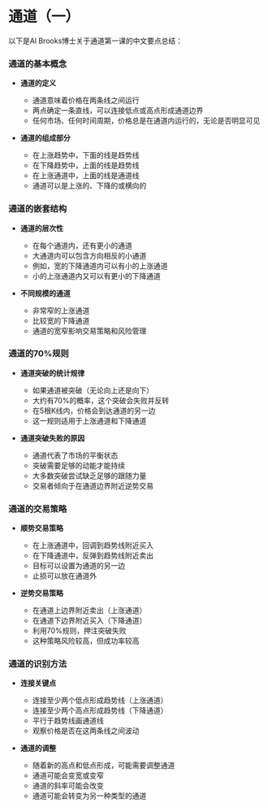 # 通道（一）

以下是Al Brooks博士关于通道第一课的中文要点总结：

### 通道的基本概念
- **通道的定义**
  - 通道意味着价格在两条线之间运行
  - 两点确定一条直线，可以连接低点或高点形成通道边界
  - 任何市场、任何时间周期，价格总是在通道内运行的，无论是否明显可见

- **通道的组成部分**
  - 在上涨趋势中，下面的线是趋势线
  - 在下降趋势中，上面的线是趋势线
  - 在上涨通道中，上面的线是通道线
  - 通道可以是上涨的、下降的或横向的

### 通道的嵌套结构
- **通道的层次性**
  - 在每个通道内，还有更小的通道
  - 大通道内可以包含方向相反的小通道
  - 例如，宽的下降通道内可以有小的上涨通道
  - 小的上涨通道内又可以有更小的下降通道

- **不同规模的通道**
  - 非常窄的上涨通道
  - 比较宽的下降通道
  - 通道的宽窄影响交易策略和风险管理

### 通道的70%规则
- **通道突破的统计规律**
  - 如果通道被突破（无论向上还是向下）
  - 大约有70%的概率，这个突破会失败并反转
  - 在5根K线内，价格会到达通道的另一边
  - 这一规则适用于上涨通道和下降通道

- **通道突破失败的原因**
  - 通道代表了市场的平衡状态
  - 突破需要足够的动能才能持续
  - 大多数突破尝试缺乏足够的跟随力量
  - 交易者倾向于在通道边界附近逆势交易

### 通道的交易策略
- **顺势交易策略**
  - 在上涨通道中，回调到趋势线附近买入
  - 在下降通道中，反弹到趋势线附近卖出
  - 目标可以设置为通道的另一边
  - 止损可以放在通道外

- **逆势交易策略**
  - 在通道上边界附近卖出（上涨通道）
  - 在通道下边界附近买入（下降通道）
  - 利用70%规则，押注突破失败
  - 这种策略风险较高，但成功率较高

### 通道的识别方法
- **连接关键点**
  - 连接至少两个低点形成趋势线（上涨通道）
  - 连接至少两个高点形成趋势线（下降通道）
  - 平行于趋势线画通道线
  - 观察价格是否在这两条线之间波动

- **通道的调整**
  - 随着新的高点和低点形成，可能需要调整通道
  - 通道可能会变宽或变窄
  - 通道的斜率可能会改变
  - 通道可能会转变为另一种类型的通道 